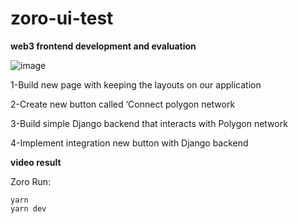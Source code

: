 # zoro-ui-test

**web3 frontend development and evaluation**


![image](https://github.com/user-attachments/assets/38a6a653-72e9-4bf3-926f-570941126c78)


1-Build new page with keeping the layouts on our application

2-Create new button called ‘Connect polygon network

3-Build simple Django backend that interacts with Polygon network

4-Implement integration new button with Django backend

**video   result** 


Zoro Run:

    yarn
    yarn dev
